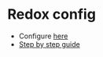 # Redox config

- Configure [here](https://config.qmk.fm/#/redox/rev1)
- [Step by step guide](https://docs.qmk.fm/#/configurator_step_by_step)

